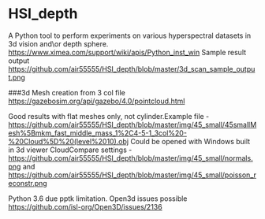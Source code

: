 
# HSI_depth

A Python tool to perform  experiments on various hyperspectral datasets in 3d vision and\or depth sphere.
https://www.ximea.com/support/wiki/apis/Python_inst_win
Sample result output https://github.com/air55555/HSI_depth/blob/master/3d_scan_sample_output.png

###3d Mesh creation from 3 col file 
https://gazebosim.org/api/gazebo/4.0/pointcloud.html

Good results with flat meshes only, not cylinder.Example file - https://github.com/air55555/HSI_depth/blob/master/img/45_small/45smallMesh%5Bmkm_fast_middle_mass_1%2C4-5-1_3col%20-%20Cloud%5D%20(level%2010).obj
Could be opened with Windows built in 3d viewer 
CloudCompare settings  -  https://github.com/air55555/HSI_depth/blob/master/img/45_small/normals.png  and https://github.com/air55555/HSI_depth/blob/master/img/45_small/poisson_reconstr.png


Python 3.6 due pptk limitation. 
Open3d issues possible https://github.com/isl-org/Open3D/issues/2136